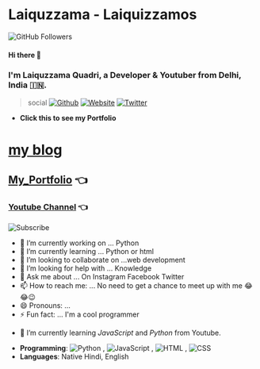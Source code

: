 # Laiquzzama - Laiquizzamos
![GitHub Followers](https://img.shields.io/github/followers/laiquzzama?label=follow%20me&style=social)

#### Hi there 👋  
### I'm Laiquzzama Quadri, a Developer & Youtuber from Delhi, India :india:. 

> social
[![Github](https://img.shields.io/badge/-Github-222222?style=flat-square&logo=Github&logoColor=white)](https://github.com/laiquzzama)
[![Website](https://img.shields.io/badge/-Website-222222?style=flat-square&logo=Google&logoColor=white&link=https://laiquzzama.github.io/myportfolio.html/)](https://laiquzzama.github.io/myportfolio.html/)
[![Twitter](https://img.shields.io/badge/-Twitter-222222?style=flat-square&logo=twitter&logoColor=blur&link=https://twitter.com/sundowndev/)](https://twitter.com/laiquzzama1)
- **Click this to see my Portfolio**
<!--# :point_right: [![Portfolio]( https://img.shields.io/badge/New-Web%20Developer-green)](https://github.com/laiquzzama/)-->

# [my blog](https://laiquzzama.github.io/myBlog/)
## [My_Portfolio](https://laiquzzama.github.io/myportfolio/) :point_left:
### [Youtube Channel](https://m.youtube.com/channel/UC7rUIGf7UP_QSa29NXEXU5A) :point_left:
![Subscribe](https://img.shields.io/badge/YouTube%20-Subscribe-Red?style=social&logo=youtube)
<!--
**laiquzzama/laiquzzama** is a ✨ _special_ ✨ repository because its `README.md` (this file) appears on your GitHub profile.

Here are some ideas to get you started: -->

- 🔭 I’m currently working on ... Python
- 🌱 I’m currently learning ... Python or html 
- 👯 I’m looking to collaborate on ...web development
- 🤔 I’m looking for help with ... Knowledge
- 💬 Ask me about ... On Instagram Facebook Twitter
- 📫 How to reach me: ... No need to get a chance to meet up with me 😂😂😉
- 😄 Pronouns: ...
- ⚡ Fun fact: ... I'm a cool programmer


<!-- :book: I am learning __Youtube__ -->
- 🌱 I’m currently learning _JavaScript_ and _Python_ from Youtube.
<!-- 💬 [Ask me about anything](https://github.com/sundowndev/ama), I am happy to help
Website](https://img.shields.io/badge/-Website-222222?style=flat-square&logoColor=white&link=https://laiquzzama.github.io/myportfolio.html/)](https://laiquzz
- **Tech**: gRPC, KV stores (*Redis*, *etcd*), DBMS (*MySQL, PostgreSQL, Mongodb*), API (*REST, OpenAPI, Swagger*), Reverse Engineering (*Scraping, Android static & dynamic analysis*), Docker (*Kubernetes, Helm, Traefik*), Infrastructure (*DigitalOcean, Pulumi, Terraform*)-->
- **Programming**: ![Python](https://img.shields.io/badge/-Python-333333?style=plastic&logo=python) ,
 ![JavaScript](https://img.shields.io/badge/-JavaScript-33f3f3?style=plastic&logo=javascript) ,
 ![HTML](https://img.shields.io/badge/-HTML-65731F?style=flat&logo=html5) ,
 ![CSS](https://img.shields.io/badge/-css-00000F?style=plastic&logo=css3&logoColor=blue)
- **Languages**: Native Hindi, English 
